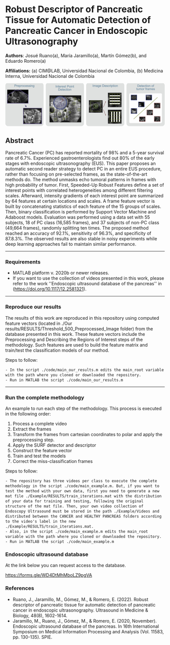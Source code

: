 # Robust Descriptor of Pancreatic Tissue for Automatic Detection of Pancreatic Cancer in Endoscopic Ultrasonography

**Authors**: 
Josué Ruano(a), María Jaramillo(a), Martín Gómez(b), and Eduardo Romero(a) 

**Affiliations:**
(a) CIM@LAB, Universidad Nacional de Colombia, (b) Medicina Interna, Universidad Nacional de Colombia 

<img src="pipeline.png?raw=True" width="800px" style="margin:0px 0px"/>

## Abstract 

Pancreatic Cancer (PC) has reported mortality of 98% and a 5-year survival rate of 6.7%. Experienced gastroenterologists find out 80% of the early stages with endoscopic ultrasonography (EUS). This paper proposes an automatic second reader strategy to detect PC in an entire EUS procedure, rather than focusing on pre-selected frames, as the state-of-the-art methods do. The method unmasks echo tumoral patterns in frames with high probability of tumor. First, Speeded-Up Robust Features define a set of interest points with correlated heterogeneities among different filtering scales. Afterward, intensity gradients of each interest point are summarized by 64 features at certain locations and scales. A frame feature vector is built by concatenating statistics of each feature of the 15 groups of scales. Then, binary classification is performed by Support Vector Machine and Adaboost models. Evaluation was performed using a data set with 55 subjects, 18 of PC class (16,585 frames), and 37 subjects of non-PC class (49,664 frames), randomly splitting ten times. The proposed method reached an accuracy of 92.1%, sensitivity of 96.3%, and specificity of 87.8.3%. The observed results are also stable in noisy experiments while deep learning approaches fail to maintain similar performance.

---

### Requirements

- MATLAB platform v. 2020b or newer releases.
- If you want to use the collection of videos presented in this work, please refer to the work ''Endoscopic ultrasound database of the pancreas'' in (https://doi.org/10.1117/12.2581321).

---

### Reproduce our results

The results of this work are reproduced in this repository using computed feature vectors (located in ./Our results/RESULTS/Threshold_500_Preprocessed_Image folder) from the database presented in this work. These feature vectors include the Preprocessing and Describing the Regions of Interest steps of the methodology. Such features are used to build the feature matrix and train/test the classification models of our method.

Steps to follow:

	- In the script ./code/main_our_results.m edits the main_root variable with the path where you cloned or downloaded the repository.
    - Run in MATLAB the script ./code/main_our_results.m

---

### Run the complete methodology

An example to run each step of the methodology. This process is executed in the following order:

1. Process a complete video
2. Extract the frames
3. Transform the frames from cartesian coordinates to polar and apply the preprocessing step.
4. Apply the SURF detector and descriptor
5. Construct the feature vector
6. Train and test the models
7. Correct the miss-classification frames

Steps to follow:

    - The repository has three videos per class to execute the complete methodology in the script ./code/main_example.m. But, if you want to test the method with your own data, first you need to generate a new mat file ./Example/RESULTS/train_iterations.mat with the distribution of your data for training and testing, following the original structure of the mat file. Then, your own video collection of Endoscopy Ultrasound must be stored in the path ./Example/Videos and distributed between the CANCER and HEALTHY PANCREAS folders according to the video's label in the new ./Example/RESULTS/train_iterations.mat.
	- Also, in the script ./code/main_example.m edits the main_root variable with the path where you cloned or downloaded the repository.
    - Run in MATLAB the script ./code/main_example.m

### Endoscopic ultrasound database

At the link below you can request access to the database.

https://forms.gle/WD4DtMhMboLZ9pgVA

### References

- Ruano, J., Jaramillo, M., Gómez, M., & Romero, E. (2022). Robust descriptor of pancreatic tissue for automatic detection of pancreatic cancer in endoscopic ultrasonography. Ultrasound in Medicine & Biology, 48(8), 1602-1614.
- Jaramillo, M., Ruano, J., Gómez, M., & Romero, E. (2020, November). Endoscopic ultrasound database of the pancreas. In 16th International Symposium on Medical Information Processing and Analysis (Vol. 11583, pp. 130-135). SPIE.
